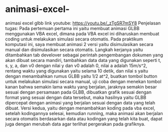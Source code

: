 # animasi-excel-
animasi excel glbb
link youtube: https://youtu.be/_zTgSR7mSY8
Penjelasan tugas:
Pada pertemuan pertama ini yaitu membuat animasi GLBB menggunakan VBA excel,  dimana pada VBA excel ini diharuskan membuat coding untuk melakukan simulasi secara otomatis. Pada praktikum komputasi ini, saya membuat animasi 2 versi yaitu disimulasikan secara manual dan disimulasikan secara otomatis.
Langkah kerjanya yaitu ditambahkan tab develover sebagai perintah pengembangan dokumen yang akan dibuat secara mandiri, tambahkan data data yang digunakan seperti t, s, y, a, dan v0 dengan nilai y dan v0 adalah 0, nilai a adalah 15m/s^2, rentang waktu yang digunakan yaitu selama 10 detik, dan nilai s yaitu dengan menambahkan rumus GLBB yaitu 1/2 at^2, buatkan tombol button untuk melakukan simulasi secara manual, uji coba dengan menekan tombol kanan bahwa semakin lama waktu yang berjalan, jaraknya semakin besar sesuai dengan persamaan pada GLBB, dibuatkan grafik sesuai dengan format yang sesuai dengan data tersebut, maka hasilnya yaitu GLBB dipercepat dengan animasi yang berjalan sesuai dengan data yang telah dibuat. Versi kedua, yaitu dengan menambahkan koding pada vba excel, setelah kodingannya selesai, kemudian running, maka animasi akan berjalan secara otomatis berdasarkan data atau kodingan yang telah kita buat, dapat juga dengan merubah data agar terlihat pergerakan pada grafiknya.
